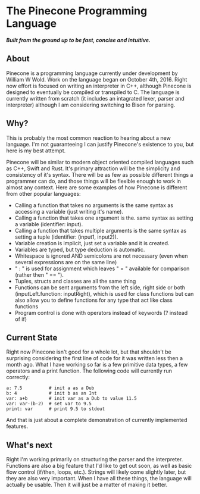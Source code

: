 # The Pinecone Programming Language
**_Built from the ground up to be fast, concise and intuitive._**


## About
Pinecone is a programming language currently under development by William W Wold. Work on the language began on October 4th, 2016. Right now effort is focused on writing an interpreter in C++, although Pinecone is designed to eventually be compiled or transpiled to C. The language is currently written from scratch (it includes an intagrated lexer, parser and interpreter) although I am considering switching to Bison for parsing.

## Why?
This is probably the most common reaction to hearing about a new language. I'm not guaranteeing I can justify Pinecone's existence to you, but here is my best attempt.

Pinecone will be similar to modern object oriented compiled languages such as C++, Swift and Rust. It's primary attraction will be the simplicity and consistency of it's syntax. There will be as few as possible different things a programmer can do, and those things will be flexible enough to work in almost any context. Here are some examples of how Pinecone is different from other popular languages:

* Calling a function that takes no arguments is the same syntax as accessing a variable (just writing it's name).
* Calling a function that takes one argument is the. same syntax as setting a variable (identifier: input).
* Calling a function that takes multiple arguments is the same syntax as setting a tuple (identifier: (input1, input2)).
* Variable creation is implicit, just set a variable and it is created.
* Variables are typed, but type deduction is automatic.
* Whitespace is ignored AND semicolons are not necessary (even when several expressions are on the same line)
* " : " is used for assignment which leaves " = " available for comparison (rather then " == ").
* Tuples, structs and classes are all the same thing
* Functions can be sent arguments from the left side, right side or both (inputLeft.function: inputRight), which is used for class functions but can also allow you to define functions for any type that act like class functions
* Program control is done with operators instead of keywords (? instead of if)

## Current State
Right now Pinecone isn't good for a whole lot, but that shouldn't be surprising considering the first line of code for it was written less then a month ago. What I have working so far is a few primitive data types, a few operators and a print function. The following code will currently run correctly:

	a: 7.5          # init a as a Dub
	b: 4            # init b as an Int
	var: a+b        # init var as a Dub to value 11.5
	var: var-(b-2)  # set var to 9.5
	print: var      # print 9.5 to stdout

And that is just about a complete demonstration of currently implemented features.

## What's next
Right I'm working primarily on structuring the parser and the interpreter. Functions are also a big feature that I'd like to get out soon, as well as basic flow control (if/then, loops, etc.). Strings will likely come slightly later, but they are also very important. When I have all these things, the language will actually be usable. Then it will just be a matter of making it better.
